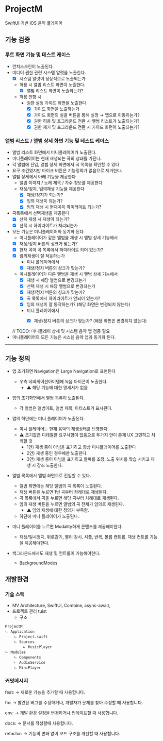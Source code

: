 
# ProjectM

SwiftUI 기반 iOS 음악 플레이어

## 기능 검증

### 루트 화면 기능 및 테스트 케이스

- 런치스크린이 노출된다.
- 미디어 권한 관련 시스템 알럿을 노출한다.
    - [x]  시스템 알럿이 정상적으로 노출되는가
    - 허용 시 앨범 리스트 화면이 노출한다.
        - [x]  앨범 리스트 화면이 노출되는가?
    - 허용 안함 시
        - 권한 설정 가이드 화면을 노출한다
            - [x]  가이드 화면을 노출하는가
            - [x]  가이드 화면의 설을 버튼을 통해 설정 → 앱으로 이동하는가?
            - [x]  권한 허용 및 포그라운드 전환 시 앨범 리스트가 노출되는가?
            - [x]  권한 제거 및 포그라운드 전환 시 가이드 화면이 노출되는가?

### 앨범 리스트 / 앨범 상세 화면 기능 및 테스트 케이스

- 앨범 리스트 화면에서 미니플레이어가 노출된다.
- 미니플레이어는 현재 재생되는 곡의 상태를 가진다.
- 각 앨범에 진입, 앨범 상세 화면에서 곡 목록을 확인할 수 있다
- 요구 조건였지만 마이크 버튼은 기능정의가 없음으로 제거한다.
- 앨범 상세에서 아래 기능을 제공한다
    - 앨범 이미지 / 노래 제목 / 가수 정보를 제공한다
    - 재생/정지, 임의재생 기능을 제공한다
        - [x]  재생/정지가 되는가?
        - [x]  임의 재생이 되는가?
        - [x]  임의 재생 시 현재곡이 하이라이트 되는가?
- 곡목록에서 선택재생을 제공한다
    - [x]  선택 재생 시 재생이 되는가?
    - [x]  선택 시 하이라이트가 처리되는가
- 모든 기능은 미니플레이어와 동기화 된다.
    - 미니플레이어가 같은 앨범을 재생 시 앨범 상세 기능에서
    - [x]  재생/정지 버튼의 싱크가 맞는가?
    - [x]  현재 곡이 곡 목록에서 하이라이트 되어 있는가?
    - [x]  임의재생이 잘 작동하는가
        - 미니 플레이어에서
        - [x]  재생/정지 버튼의 싱크가 맞는가?
    - 미니플레이어가 다른 앨범을 재생 시 앨범 상세 기능에서
        - [x]  재생 시 해당 앨범으로 변경되는가
        - [x]  선택 재생 시 해당 앨범으로 변경되는가
        - [x]  재생/정지 버튼의 싱크가 맞는가?
        - [x]  곡 목록에서 하이라이트가 안되어 있는가?
        - [x]  임의 재생이 잘 동작하는가? (해당 화면은 변경되지 않는다)
        - 미니 플레이어에서
            - [x]  재생/정지 버튼의 싱크가 맞는가? (해당 화면은 변경되지 않는다)
        
    
  // TODO: 미니플레이 상세 및 시스템 음악 앱 검증 필요  
- 미니플레이어의 모든 기능은 시스템 음악 앱과 동기화 된다.

-----------

## 기능 정의

- 앱 초기화면 Navigation은 Large Navigation로 표현된다
    - 우측 네비게이션아이템에 녹음 아이콘이 노출한다.
        - ⚠️ 해당 기능에 대한 명세서가 없음
    
- 앱의 초기화면에서 앨범 목록이 노출된다.
    - 각 앨범은 앨범아트, 앨범 제목, 아티스트가 표시된다.
    
- 앱의 하단에는 미니 플레이어가 노출된다.
    - 미니 플레이어는 현재 음악의 재생상태를 반영한다.
    - ⚠️ 초기값은 디테일한 요구사항이 없음으로 두가지 안이 존재 UX 고민하고 처리할 것
        - 1안) 재생 중이 아님을 표기하고 항상 미니플레이어를 노출한다
        - 2안) 재생 중인 경우에만 노출한다.
        - 3안) 재생 중이 아님을 표기하고 알파를 조정, 노출 위치를 학습 시키고 재생 시 강조 노출한다.
        
- 앨범 목록에서 앨범 화면으로 진입할 수 있다.
    - 앨범 화면에는 해당 앨범의 곡 목록이 노출된다.
    - 재생 버튼을 누르면 1번 곡부터 차례대로 재생된다.
    - 곡 목록에서 곡을 누르면 해당 곡부터 차례대로 재생된다.
    - 임의 재생 버튼을 누르면 앨범의 곡 전체가 임의로 재생된다.
        - ⚠️ 임의 재생에 대한 정의가 부족함.
    - 하단에 미니 플레이어가 노출된다.
    
- 미니 플레이어를 누르면 Modality하게 콘텐츠를 제공해야한다.
    - 재생/일시정지, 뒤로감기, 빨리 감시, 셔플, 반복, 볼륨 컨트롤, 재생 컨트롤 기능을 제공해야한다.
    
- 백그라운드에서도 재생 및 컨트롤이 가능해야한다.
    - BackgroundModes

## 개발환경

### 기술 스택

- MV Architecture, SwiftUI, Combine, async-await, 
- 프로젝트 관리 tuist
    - 구조 
    
```
ProjectM
ㄴ Application
    ㄴ Project.swift
    ㄴ Sources
        ㄴ MusicPlayer
ㄴ Modules
    ㄴ Components
    ㄴ AudioService
    ㄴ MiniPlayer
```


### 커밋메시지
feat: → 새로운 기능을 추가할 때 사용합니다.

fix: → 발견된 버그를 수정하거나, 개발자가 문제를 찾아 수정할 때 사용합니다.

env: → 개발 환경 설정을 변경하거나 업데이트할 때 사용합니다.

docs: → 문서를 작성할때 사용합니다.

refactor: → 기능의 변화 없이 코드 구조를 개선할 때 사용합니다.
